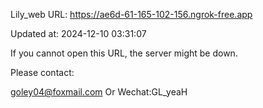 Lily_web URL: https://ae6d-61-165-102-156.ngrok-free.app

Updated at: 2024-12-10 03:31:07

If you cannot open this URL, the server might be down.

Please contact: 

goley04@foxmail.com Or Wechat:GL_yeaH